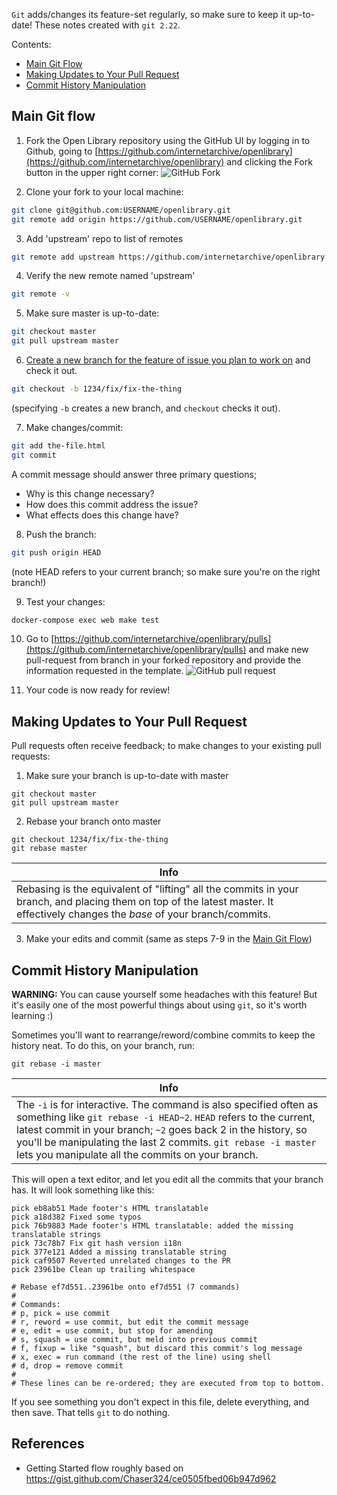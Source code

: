 `Git` adds/changes its feature-set regularly, so make sure to keep it up-to-date! These notes created with `git 2.22`.

Contents:
- [Main Git Flow](#main-git-flow)
- [Making Updates to Your Pull Request](#making-updates-to-your-pull-request)
- [Commit History Manipulation](#commit-history-manipulation)

## Main Git flow
1. Fork the Open Library repository using the GitHub UI by logging in to Github, going to [https://github.com/internetarchive/openlibrary](https://github.com/internetarchive/openlibrary) and clicking the Fork button in the upper right corner:
![GitHub Fork](https://archive.org/download/screenshot20191211at11.12.56/fork.jpg)

2. Clone your fork to your local machine:

```sh
git clone git@github.com:USERNAME/openlibrary.git
git remote add origin https://github.com/USERNAME/openlibrary.git
```

3. Add 'upstream' repo to list of remotes

```sh
git remote add upstream https://github.com/internetarchive/openlibrary.git#
```

4. Verify the new remote named 'upstream'

```sh
git remote -v
```

5. Make sure master is up-to-date:

```sh
git checkout master
git pull upstream master
```

6. [Create a new branch for the feature of issue you plan to work on](https://github.com/internetarchive/openlibrary/blob/master/CONTRIBUTING.md#development-practices) and check it out.

```sh
git checkout -b 1234/fix/fix-the-thing
```

(specifying `-b` creates a new branch, and `checkout` checks it out).

7. Make changes/commit:

```sh
git add the-file.html
git commit
```

A commit message should answer three primary questions;
* Why is this change necessary?
* How does this commit address the issue?
* What effects does this change have?

8. Push the branch:

```sh
git push origin HEAD
```
(note HEAD refers to your current branch; so make sure you're on the right branch!)

9. Test your changes:

```sh
docker-compose exec web make test
```

10. Go to [https://github.com/internetarchive/openlibrary/pulls](https://github.com/internetarchive/openlibrary/pulls) and make new pull-request from branch in your forked repository and provide the information requested in the template.
![GitHub pull request](https://archive.org/download/screenshot20191211at11.12.56/pull-request.png)

11. Your code is now ready for review!

## Making Updates to Your Pull Request

Pull requests often receive feedback; to make changes to your existing pull requests:

1. Make sure your branch is up-to-date with master

```
git checkout master
git pull upstream master
```

2. Rebase your branch onto master

```
git checkout 1234/fix/fix-the-thing
git rebase master
```

| Info |
| --- |
| Rebasing is the equivalent of "lifting" all the commits in your branch, and placing them on top of the latest master. It effectively changes the *base* of your branch/commits. |

3. Make your edits and commit (same as steps 7-9 in the [Main Git Flow](#main-git-flow))


## Commit History Manipulation

**WARNING:** You can cause yourself some headaches with this feature! But it's easily one of the most powerful things about using `git`, so it's worth learning :)

Sometimes you'll want to rearrange/reword/combine commits to keep the history neat. To do this, on your branch, run:

```
git rebase -i master
```

| Info |
| --- |
| The `-i` is for interactive. The command is also specified often as something like `git rebase -i HEAD~2`. `HEAD` refers to the current, latest commit in your branch; `~2` goes back 2 in the history, so you'll be manipulating the last 2 commits. `git rebase -i master` lets you manipulate all the commits on your branch. |

This will open a text editor, and let you edit all the commits that your branch has. It will look something like this:

```
pick eb8ab51 Made footer's HTML translatable
pick a18d382 Fixed some typos
pick 76b9883 Made footer's HTML translatable: added the missing translatable strings
pick 73c78b7 Fix git hash version i18n
pick 377e121 Added a missing translatable string
pick caf9507 Reverted unrelated changes to the PR
pick 23961be Clean up trailing whitespace

# Rebase ef7d551..23961be onto ef7d551 (7 commands)
#
# Commands:
# p, pick = use commit
# r, reword = use commit, but edit the commit message
# e, edit = use commit, but stop for amending
# s, squash = use commit, but meld into previous commit
# f, fixup = like "squash", but discard this commit's log message
# x, exec = run command (the rest of the line) using shell
# d, drop = remove commit
#
# These lines can be re-ordered; they are executed from top to bottom.
```

If you see something you don't expect in this file, delete everything, and then save. That tells `git` to do nothing.

## References
- Getting Started flow roughly based on https://gist.github.com/Chaser324/ce0505fbed06b947d962
